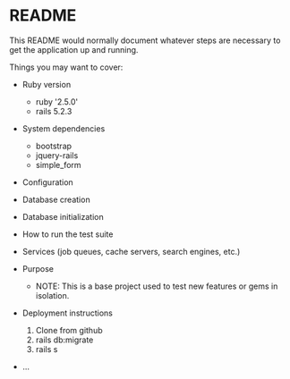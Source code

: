 # README

This README would normally document whatever steps are necessary to get the
application up and running.

Things you may want to cover:

* Ruby version
    - ruby '2.5.0'
    - rails 5.2.3

* System dependencies
    - bootstrap
    - jquery-rails
    - simple_form

* Configuration

* Database creation

* Database initialization

* How to run the test suite

* Services (job queues, cache servers, search engines, etc.)

* Purpose 
    - NOTE: This is a base project used to test new features or gems in isolation.
    
* Deployment instructions

    1. Clone from github
    2. rails db:migrate
    3. rails s
* ...

